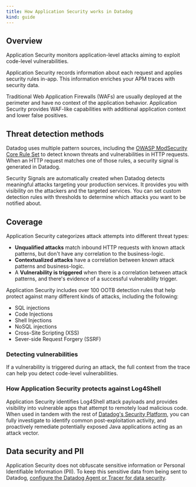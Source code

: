 ```yaml
---
title: How Application Security works in Datadog
kind: guide
---
```


## Overview

Application Security monitors application-level attacks aiming to exploit code-level vulnerabilities.

Application Security records information about each request and applies security rules in-app. This information enriches your APM traces with security data.

Traditional Web Application Firewalls (WAFs) are usually deployed at the perimeter and have no context of the application behavior. Application Security provides WAF-like capabilities with additional application context and lower false positives.

## Threat detection methods

Datadog uses multiple pattern sources, including the [OWASP ModSecurity Core Rule Set][1] to detect known threats and vulnerabilities in HTTP requests. When an HTTP request matches one of those rules, a security signal is generated in Datadog.

Security Signals are automatically created when Datadog detects meaningful attacks targeting your production services. It provides you with visibility on the attackers and the targeted services. You can set custom detection rules with thresholds to determine which attacks you want to be notified about.

## Coverage

Application Security categorizes attack attempts into different threat types:

* **Unqualified attacks** match inbound HTTP requests with known attack patterns, but don't have any correlation to the business-logic.
* **Contextualized attacks** have a correlation between known attack patterns and business-logic.
* A **Vulnerability is triggered** when there is a correlation between attack patterns, and there's evidence of a successful vulnerability trigger.

Application Security includes over 100 OOTB detection rules that help protect against many different kinds of attacks, including the following:

* SQL injections
* Code Injections 
* Shell Injections
* NoSQL injections 
* Cross-Site Scripting (XSS) 
* Sever-side Request Forgery (SSRF)

### Detecting vulnerabilities

If a vulnerability is triggered during an attack, the full context from the trace can help you detect code-level vulnerabilities. 

### How Application Security protects against Log4Shell

 Application Security identifies Log4Shell attack payloads and provides visibility into vulnerable apps that attempt to remotely load malicious code. When used in tandem with the rest of [Datadog's Security Platform][2], you can fully investigate to identify common post-exploitation activity, and proactively remediate potentially exposed Java applications acting as an attack vector.

## Data security and PII

Application Security does not obfuscate sensitive information or Personal Identifiable Information (PII). To keep this sensitive data from being sent to Datadog, [configure the Datadog Agent or Tracer for data security][3].


[1]: https://owasp.org/www-project-modsecurity-core-rule-set/
[2]: /security_platform/
[3]: /tracing/setup_overview/configure_data_security/?tab=http
